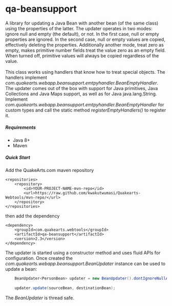 # qa-beansupport

A library for updating a Java Bean with another bean (of the same class) using the properties of the latter.
The updater operates in two modes: ignore null and empty (the default), or not. In the first case, null or empty properties are ignored. In the second case, null or empty values are copied, effectively deleting the properties. Additionally another mode, treat zero as empty, makes primitive number fields treat the value zero as an empty field. When turned off, primitive values will always be copied regardless of the value.
<br /><br />
This class works using handlers that know how to treat special objects. The handlers implement _com.quakearts.webapp.beansupport.emtpyhandler.BeanEmptyHandler_. The updater comes out of the box with support for Java primitives, Java Collections and Java Maps support, as well as for Java java.lang.String.
<br />
Implement _com.quakearts.webapp.beansupport.emtpyhandler.BeanEmptyHandler_ for custom types and call the static method _registerEmptyHandlers()_ to register it.

##### Requirements
* Java 8+
* Maven

##### Quick Start

Add the QuakeArts.com maven repository

```
<repositories>
    <repository>
        <id>YOUR-PROJECT-NAME-mvn-repo</id>
        <url>https://raw.github.com/kwakutwumasi/Quakearts-Webtools/mvn-repo/</url>
    </repository>
</repositories>

```

then add the dependency

```
<dependency>
	<groupId>com.quakearts.webtools</groupId>
	<artifactId>qa-beansupport</artifactId>
	<version>2.3</version>
</dependency>

```

The updater is started using a constructor method and uses fluid APIs for configuration. Once created the _com.quakearts.webapp.beansupport.BeanUpdater_ instance can be used to update a bean:

```java
	BeanUpdater<PersonBean> updater = new BeanUpdater().dontIgnoreNullAndEmpty();
	
	updater.update(sourceBean, destinationBean);
```

The _BeanUpdater_ is thread safe.